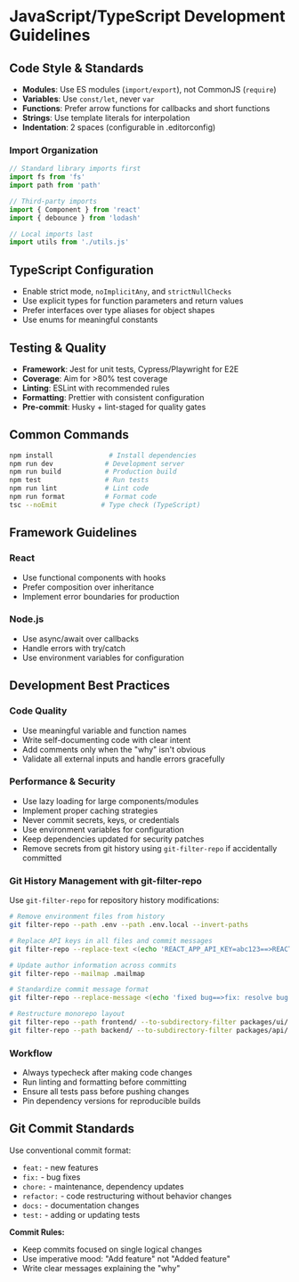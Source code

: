 # JavaScript/TypeScript Development Guidelines

## Code Style & Standards
- **Modules**: Use ES modules (`import/export`), not CommonJS (`require`)
- **Variables**: Use `const/let`, never `var`
- **Functions**: Prefer arrow functions for callbacks and short functions
- **Strings**: Use template literals for interpolation
- **Indentation**: 2 spaces (configurable in .editorconfig)

### Import Organization
```javascript
// Standard library imports first
import fs from 'fs'
import path from 'path'

// Third-party imports
import { Component } from 'react'
import { debounce } from 'lodash'

// Local imports last
import utils from './utils.js'
```

## TypeScript Configuration
- Enable strict mode, `noImplicitAny`, and `strictNullChecks`
- Use explicit types for function parameters and return values
- Prefer interfaces over type aliases for object shapes
- Use enums for meaningful constants

## Testing & Quality
- **Framework**: Jest for unit tests, Cypress/Playwright for E2E
- **Coverage**: Aim for >80% test coverage
- **Linting**: ESLint with recommended rules
- **Formatting**: Prettier with consistent configuration
- **Pre-commit**: Husky + lint-staged for quality gates

## Common Commands
```bash
npm install              # Install dependencies
npm run dev             # Development server
npm run build           # Production build
npm test                # Run tests
npm run lint            # Lint code
npm run format          # Format code
tsc --noEmit           # Type check (TypeScript)
```

## Framework Guidelines

### React
- Use functional components with hooks
- Prefer composition over inheritance
- Implement error boundaries for production

### Node.js
- Use async/await over callbacks
- Handle errors with try/catch
- Use environment variables for configuration

## Development Best Practices

### Code Quality
- Use meaningful variable and function names
- Write self-documenting code with clear intent
- Add comments only when the "why" isn't obvious
- Validate all external inputs and handle errors gracefully

### Performance & Security
- Use lazy loading for large components/modules
- Implement proper caching strategies
- Never commit secrets, keys, or credentials
- Use environment variables for configuration
- Keep dependencies updated for security patches
- Remove secrets from git history using `git-filter-repo` if accidentally committed

### Git History Management with git-filter-repo
Use `git-filter-repo` for repository history modifications:

```bash
# Remove environment files from history
git filter-repo --path .env --path .env.local --invert-paths

# Replace API keys in all files and commit messages
git filter-repo --replace-text <(echo 'REACT_APP_API_KEY=abc123==>REACT_APP_API_KEY=xxxxxxxx')

# Update author information across commits
git filter-repo --mailmap .mailmap

# Standardize commit message format
git filter-repo --replace-message <(echo 'fixed bug==>fix: resolve bug')

# Restructure monorepo layout
git filter-repo --path frontend/ --to-subdirectory-filter packages/ui/
git filter-repo --path backend/ --to-subdirectory-filter packages/api/
```

### Workflow
- Always typecheck after making code changes
- Run linting and formatting before committing
- Ensure all tests pass before pushing changes
- Pin dependency versions for reproducible builds

## Git Commit Standards

Use conventional commit format:
- `feat:` - new features
- `fix:` - bug fixes  
- `chore:` - maintenance, dependency updates
- `refactor:` - code restructuring without behavior changes
- `docs:` - documentation changes
- `test:` - adding or updating tests

**Commit Rules:**
- Keep commits focused on single logical changes
- Use imperative mood: "Add feature" not "Added feature"
- Write clear messages explaining the "why"